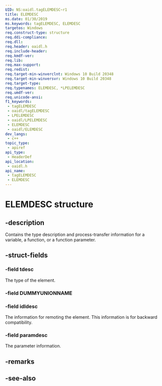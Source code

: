 ```yaml
---
UID: NS:oaidl.tagELEMDESC~r1
title: ELEMDESC
ms.date: 01/30/2019
ms.keywords: tagELEMDESC, ELEMDESC
targetos: Windows
req.construct-type: structure
req.ddi-compliance: 
req.dll: 
req.header: oaidl.h
req.include-header: 
req.kmdf-ver: 
req.lib: 
req.max-support: 
req.redist: 
req.target-min-winverclnt: Windows 10 Build 20348
req.target-min-winversvr: Windows 10 Build 20348
req.target-type: 
req.typenames: ELEMDESC, *LPELEMDESC
req.umdf-ver: 
req.unicode-ansi: 
f1_keywords:
 - tagELEMDESC
 - oaidl/tagELEMDESC
 - LPELEMDESC
 - oaidl/LPELEMDESC
 - ELEMDESC
 - oaidl/ELEMDESC
dev_langs:
 - c++
topic_type:
 - apiref
api_type:
 - HeaderDef
api_location:
 - oaidl.h
api_name:
 - tagELEMDESC
 - ELEMDESC
---
```


# ELEMDESC structure


## -description

Contains the type description and process-transfer information for a variable, a function, or a function parameter.

## -struct-fields

### -field tdesc

The type of the element.

### -field DUMMYUNIONNAME

### -field idldesc

The information for remoting the element. This information is for backward compatibility.

### -field paramdesc

The parameter information.

## -remarks

## -see-also

